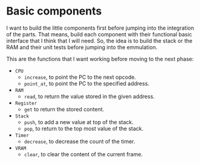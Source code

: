 # Basic components
I want to build the little components first before jumping into the integration of the parts.
That means, build each component with their functional basic interface that I think that I will need.
So, the idea is to build the stack or the RAM and their unit tests before jumping into the emmulation.

This are the functions that I want working before moving to the next phase:
* `CPU`
  * `increase`, to point the PC to the next opcode.
  * `point_at`, to point the PC to the specified address.
* `RAM`
  * `read`, to return the value stored in the given address.
* `Register`
  * `get` to return the stored content.
* `Stack`
  * `push`, to add a new value at top of the stack.
  * `pop`, to return to the top most value of the stack.
* `Timer`
  * `decrease`, to decrease the count of the timer.
* `VRAM`
  * `clear`, to clear the content of the current frame.